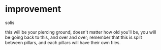 # improvement
solis


this will be your piercing ground, doesn't matter how old you'll be, you will be going back to this, 
and over and over; remember that this is split between pillars, and each pillars will have their own
files.
